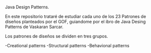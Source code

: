 Java Design Patterns.

En este repositorio trataré de estudiar cada uno de los 23 Patrones de diseños planteados por el GOF,
guiandome por el ibro de Java Desing Patterns de Vaskaran Sarcar.

Los patrones de diseños se dividen en tres grupos.

-Creational patterns
-Structural patterns
-Behavional patterns
